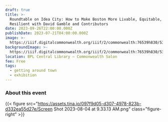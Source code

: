 ```yaml
---
draft: true
title: >-
  Roundtable on Idea City: How to Make Boston More Livable, Equitable, and
  Resilient with David Gamble and Contributors
date: 2023-09-26T22:00:00.000Z
publishDate: 2023-07-21T04:00:00.000Z
image: >-
  https://iiif.digitalcommonwealth.org/iiif/2/commonwealth:76539h830/531,642,4104,3623/2000,/0/default.jpg
backgroundImage: >-
  https://iiif.digitalcommonwealth.org/iiif/2/commonwealth:76539h830/531,642,4104,3623/2000,/0/default.jpg
location: BPL Central Library – Commonwealth Salon
fee: Free
tags:
  - getting around town
  - exhibition
---
```


### About this event

{{< figure src="https://assets.tina.io/097f9d05-d307-4978-823b-d332ea55d27e/Screen Shot 2023-08-04 at 9.33.13 AM.png" class="figure-right" >}}
